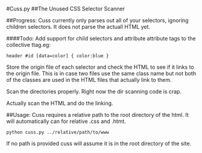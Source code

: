 #Cuss.py 
##The Unused CSS Selector Scanner


##Progress: 
Cuss currently only parses out all of your selectors, ignoring children selectors. It does not parse the actuall HTML yet.

####Todo:
Add support for child selectors and attribute attribute tags to the collective ttag.eg:

	header #id [data=color] { color:blue }

Store the origin file of each selector and check the HTML to see if it links to the origin file. This is in case two files use the same class name but not both of the classes are used in the HTML files that actually link to them.

Scan the directories properly. Right now the dir scanning code is crap.

Actually scan the HTML and do the linking.

##Usage:
Cuss requires a relative path to the root directory of the html. It will automatically can for relative .css and .htmt.

	python cuss.py ../relative/path/to/www

If no path is provided cuss will assume it is in the root directory of the site.





